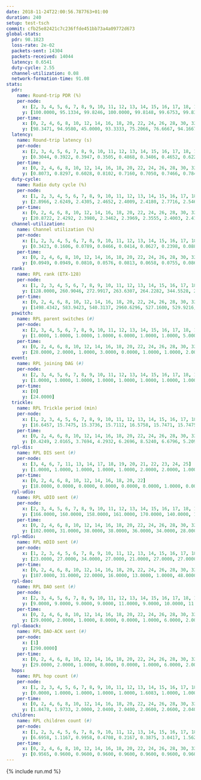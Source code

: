 ```yaml
---
date: 2018-11-24T22:00:56.787763+01:00
duration: 240
setup: test-tsch
commit: cfb25e82421c7c236ffde451bb73a4a09772d673
global-stats:
  pdr: 98.1823
  loss-rate: 2e-02
  packets-sent: 14304
  packets-received: 14044
  latency: 0.6541
  duty-cycle: 2.55
  channel-utilization: 0.08
  network-formation-time: 91.08
stats:
  pdr:
    name: Round-trip PDR (%)
    per-node:
      x: [2, 3, 4, 5, 6, 7, 8, 9, 10, 11, 12, 13, 14, 15, 16, 17, 18, 19, 20, 21, 22, 23, 24, 25]
      y: [100.0000, 95.1334, 99.8246, 100.0000, 99.8148, 99.6753, 99.8302, 99.4992, 100.0000, 99.6759, 99.4764, 98.2400, 96.0818, 94.7723, 99.8233, 96.7690, 98.4375, 99.2138, 98.4823, 94.8276, 95.4622, 98.0216, 98.3526, 95.4474]
    per-time:
      x: [0, 2, 4, 6, 8, 10, 12, 14, 16, 18, 20, 22, 24, 26, 28, 30, 32, 34, 36, 38, 40, 42, 44, 46, 48, 50, 52, 54, 56, 58, 60, 62, 64, 66, 68, 70, 72, 74, 76, 78, 80, 82, 84, 86, 88, 90, 92, 94, 96, 98, 100, 102, 104, 106, 108, 110, 112, 114, 116, 118, 120, 122, 124, 126, 128, 130, 132, 134, 136, 138, 140, 142, 144, 146, 148, 150, 152, 154, 156, 158, 160, 162, 164, 166, 168, 170, 172, 174, 176, 178, 180, 182, 184, 186, 188, 190, 192, 194, 196, 198, 200, 202, 204, 206, 208, 210, 212, 214, 216, 218, 220, 222, 224, 226, 228, 230, 232, 234, 236, 238]
      y: [98.3471, 94.9580, 45.0000, 93.3333, 75.2066, 76.6667, 94.1667, 86.6667, 75.0000, 81.5126, 79.1667, 96.6942, 100.0000, 100.0000, 99.1667, 100.0000, 100.0000, 98.3333, 100.0000, 98.3333, 99.1667, 99.1667, 99.1667, 98.3333, 96.6667, 100.0000, 100.0000, 100.0000, 100.0000, 100.0000, 100.0000, 100.0000, 100.0000, 100.0000, 100.0000, 100.0000, 100.0000, 100.0000, 100.0000, 100.0000, 100.0000, 100.0000, 100.0000, 100.0000, 100.0000, 100.0000, 100.0000, 100.0000, 100.0000, 100.0000, 100.0000, 100.0000, 100.0000, 100.0000, 100.0000, 100.0000, 100.0000, 100.0000, 100.0000, 100.0000, 100.0000, 100.0000, 100.0000, 100.0000, 100.0000, 100.0000, 100.0000, 100.0000, 100.0000, 100.0000, 100.0000, 100.0000, 100.0000, 100.0000, 100.0000, 100.0000, 100.0000, 100.0000, 100.0000, 100.0000, 100.0000, 100.0000, 100.0000, 100.0000, 100.0000, 100.0000, 100.0000, 100.0000, 100.0000, 100.0000, 100.0000, 100.0000, 100.0000, 100.0000, 100.0000, 100.0000, 100.0000, 100.0000, 100.0000, 100.0000, 100.0000, 100.0000, 100.0000, 100.0000, 100.0000, 100.0000, 100.0000, 100.0000, 100.0000, 100.0000, 100.0000, 100.0000, 100.0000, 98.3333, 100.0000, 100.0000, 100.0000, 100.0000, 100.0000, 100.0000]
  latency:
    name: Round-trip latency (s)
    per-node:
      x: [2, 3, 4, 5, 6, 7, 8, 9, 10, 11, 12, 13, 14, 15, 16, 17, 18, 19, 20, 21, 22, 23, 24, 25]
      y: [0.3044, 0.3922, 0.3947, 0.3505, 0.4868, 0.3406, 0.4652, 0.6228, 0.5735, 0.7530, 0.5808, 0.5255, 0.6328, 0.5855, 0.6954, 0.8589, 0.7484, 0.8466, 0.8322, 0.8298, 0.9495, 0.9724, 0.9896, 0.9980]
    per-time:
      x: [0, 2, 4, 6, 8, 10, 12, 14, 16, 18, 20, 22, 24, 26, 28, 30, 32, 34, 36, 38, 40, 42, 44, 46, 48, 50, 52, 54, 56, 58, 60, 62, 64, 66, 68, 70, 72, 74, 76, 78, 80, 82, 84, 86, 88, 90, 92, 94, 96, 98, 100, 102, 104, 106, 108, 110, 112, 114, 116, 118, 120, 122, 124, 126, 128, 130, 132, 134, 136, 138, 140, 142, 144, 146, 148, 150, 152, 154, 156, 158, 160, 162, 164, 166, 168, 170, 172, 174, 176, 178, 180, 182, 184, 186, 188, 190, 192, 194, 196, 198, 200, 202, 204, 206, 208, 210, 212, 214, 216, 218, 220, 222, 224, 226, 228, 230, 232, 234, 236, 238]
      y: [0.8073, 0.8297, 0.6028, 0.8102, 0.7160, 0.7050, 0.7466, 0.7849, 0.6764, 0.7206, 0.7469, 0.8188, 0.6999, 0.6848, 0.6911, 0.6684, 0.7335, 0.7215, 0.7763, 0.7634, 0.7815, 0.8447, 0.7739, 0.8301, 0.8514, 0.6799, 0.7431, 0.6899, 0.7307, 0.7359, 0.7024, 0.7487, 0.7392, 0.7095, 0.7266, 0.7047, 0.7424, 0.7084, 0.6503, 0.6925, 0.6296, 0.6654, 0.6508, 0.6398, 0.6466, 0.6338, 0.6125, 0.5738, 0.6233, 0.5962, 0.6717, 0.5880, 0.6383, 0.6070, 0.6152, 0.6386, 0.6855, 0.6971, 0.6158, 0.6275, 0.6709, 0.6407, 0.6320, 0.6613, 0.6251, 0.6366, 0.6304, 0.6418, 0.6291, 0.6156, 0.6176, 0.6071, 0.6198, 0.5980, 0.6265, 0.5967, 0.6475, 0.6125, 0.6292, 0.6257, 0.6186, 0.5717, 0.6282, 0.5875, 0.6245, 0.6005, 0.5891, 0.5835, 0.5802, 0.6022, 0.6021, 0.6125, 0.6046, 0.5792, 0.6190, 0.6395, 0.5882, 0.5894, 0.6251, 0.5896, 0.5786, 0.6313, 0.6154, 0.5674, 0.6171, 0.5730, 0.5623, 0.6034, 0.6215, 0.5703, 0.5736, 0.5569, 0.5590, 0.6173, 0.5671, 0.5663, 0.6045, 0.6092, 0.6046, 0.6043]
  duty-cycle:
    name: Radio duty cycle (%)
    per-node:
      x: [1, 2, 3, 4, 5, 6, 7, 8, 9, 10, 11, 12, 13, 14, 15, 16, 17, 18, 19, 20, 21, 22, 23, 24, 25]
      y: [2.8966, 2.6249, 2.4305, 2.4652, 2.4009, 2.4180, 2.7716, 2.5465, 2.3645, 2.3370, 2.4293, 2.5476, 2.6538, 2.4562, 2.6221, 2.5709, 2.4722, 2.7104, 2.4878, 2.6015, 2.5891, 2.5139, 2.5921, 2.6829, 2.5886]
    per-time:
      x: [0, 2, 4, 6, 8, 10, 12, 14, 16, 18, 20, 22, 24, 26, 28, 30, 32, 34, 36, 38, 40, 42, 44, 46, 48, 50, 52, 54, 56, 58, 60, 62, 64, 66, 68, 70, 72, 74, 76, 78, 80, 82, 84, 86, 88, 90, 92, 94, 96, 98, 100, 102, 104, 106, 108, 110, 112, 114, 116, 118, 120, 122, 124, 126, 128, 130, 132, 134, 136, 138, 140, 142, 144, 146, 148, 150, 152, 154, 156, 158, 160, 162, 164, 166, 168, 170, 172, 174, 176, 178, 180, 182, 184, 186, 188, 190, 192, 194, 196, 198, 200, 202, 204, 206, 208, 210, 212, 214, 216, 218, 220, 222, 224, 226, 228, 230, 232, 234, 236, 238]
      y: [20.8722, 2.4292, 2.3980, 2.3462, 2.3969, 2.3555, 2.4003, 2.4124, 2.3871, 2.3608, 2.3602, 2.4335, 2.4397, 2.3940, 2.4127, 2.3818, 2.3721, 2.3918, 2.4104, 2.4023, 2.4139, 2.3926, 2.3858, 2.4051, 2.3980, 2.4516, 2.4301, 2.4306, 2.4170, 2.4290, 2.4483, 2.4088, 2.4371, 2.4232, 2.4207, 2.4310, 2.4134, 2.4178, 2.4187, 2.4017, 2.4093, 2.3997, 2.4047, 2.4026, 2.3950, 2.4037, 2.4002, 2.3883, 2.3756, 2.4024, 2.3909, 2.4118, 2.3933, 2.3962, 2.3982, 2.3978, 2.4023, 2.4161, 2.4096, 2.4010, 2.4059, 2.4220, 2.4026, 2.4016, 2.3897, 2.3944, 2.3898, 2.3881, 2.3975, 2.4044, 2.3886, 2.3904, 2.3881, 2.3917, 2.4008, 2.3861, 2.3896, 2.3902, 2.3868, 2.3999, 2.3874, 2.3805, 2.3811, 2.3951, 2.3808, 2.3886, 2.3889, 2.3894, 2.3800, 2.3886, 2.3911, 2.3853, 2.3943, 2.3840, 2.3811, 2.3837, 2.3993, 2.3921, 2.3877, 2.3913, 2.3875, 2.3893, 2.3890, 2.3930, 2.3898, 2.3883, 2.3842, 2.3816, 2.3838, 2.3897, 2.3896, 2.3792, 2.3836, 2.3845, 2.3947, 2.3753, 2.3810, 2.3895, 2.3877, 2.3835]
  channel-utilization:
    name: Channel utilization (%)
    per-node:
      x: [1, 2, 3, 4, 5, 6, 7, 8, 9, 10, 11, 12, 13, 14, 15, 16, 17, 18, 19, 20, 21, 22, 23, 24, 25]
      y: [0.3423, 0.1606, 0.0789, 0.0466, 0.0414, 0.0627, 0.2398, 0.0881, 0.0358, 0.0366, 0.0362, 0.0877, 0.1662, 0.0316, 0.1448, 0.0638, 0.0424, 0.0999, 0.0401, 0.0488, 0.0335, 0.0380, 0.0307, 0.0309, 0.0310]
    per-time:
      x: [0, 2, 4, 6, 8, 10, 12, 14, 16, 18, 20, 22, 24, 26, 28, 30, 32, 34, 36, 38, 40, 42, 44, 46, 48, 50, 52, 54, 56, 58, 60, 62, 64, 66, 68, 70, 72, 74, 76, 78, 80, 82, 84, 86, 88, 90, 92, 94, 96, 98, 100, 102, 104, 106, 108, 110, 112, 114, 116, 118, 120, 122, 124, 126, 128, 130, 132, 134, 136, 138, 140, 142, 144, 146, 148, 150, 152, 154, 156, 158, 160, 162, 164, 166, 168, 170, 172, 174, 176, 178, 180, 182, 184, 186, 188, 190, 192, 194, 196, 198, 200, 202, 204, 206, 208, 210, 212, 214, 216, 218, 220, 222, 224, 226, 228, 230, 232, 234, 236, 238]
      y: [0.0949, 0.0949, 0.0810, 0.0576, 0.0813, 0.0658, 0.0755, 0.0867, 0.0784, 0.0663, 0.0657, 0.0891, 0.0996, 0.0791, 0.0915, 0.0758, 0.0751, 0.0856, 0.0902, 0.0885, 0.0949, 0.0868, 0.0831, 0.0939, 0.0876, 0.1180, 0.0976, 0.0927, 0.0916, 0.0967, 0.1006, 0.0894, 0.0962, 0.0946, 0.0922, 0.0968, 0.0888, 0.0916, 0.0925, 0.0858, 0.0860, 0.0832, 0.0848, 0.0839, 0.0792, 0.0826, 0.0840, 0.0771, 0.0738, 0.0842, 0.0765, 0.0858, 0.0774, 0.0797, 0.0789, 0.0811, 0.0839, 0.0894, 0.0857, 0.0817, 0.0839, 0.0905, 0.0836, 0.0846, 0.0796, 0.0821, 0.0815, 0.0785, 0.0822, 0.0846, 0.0785, 0.0800, 0.0790, 0.0811, 0.0849, 0.0797, 0.0788, 0.0803, 0.0793, 0.0832, 0.0772, 0.0767, 0.0767, 0.0818, 0.0756, 0.0774, 0.0781, 0.0765, 0.0752, 0.0775, 0.0803, 0.0770, 0.0808, 0.0771, 0.0739, 0.0766, 0.0814, 0.0797, 0.0766, 0.0814, 0.0788, 0.0789, 0.0786, 0.0796, 0.0784, 0.0776, 0.0760, 0.0756, 0.0777, 0.0806, 0.0790, 0.0749, 0.0756, 0.0776, 0.0817, 0.0725, 0.0755, 0.0794, 0.0786, 0.0767]
  rank:
    name: RPL rank (ETX-128)
    per-node:
      x: [1, 2, 3, 4, 5, 6, 7, 8, 9, 10, 11, 12, 13, 14, 15, 16, 17, 18, 19, 20, 21, 22, 23, 24, 25]
      y: [128.0000, 260.9046, 272.9917, 263.6307, 264.2282, 344.5528, 273.0083, 322.6846, 457.9265, 405.6449, 431.5927, 380.5709, 942.5944, 1025.9839, 440.1388, 502.0772, 487.0685, 559.1089, 586.5622, 579.5714, 619.7918, 620.5615, 963.7692, 1229.1285, 712.6543]
    per-time:
      x: [0, 2, 4, 6, 8, 10, 12, 14, 16, 18, 20, 22, 24, 26, 28, 30, 32, 34, 36, 38, 40, 42, 44, 46, 48, 50, 52, 54, 56, 58, 60, 62, 64, 66, 68, 70, 72, 74, 76, 78, 80, 82, 84, 86, 88, 90, 92, 94, 96, 98, 100, 102, 104, 106, 108, 110, 112, 114, 116, 118, 120, 122, 124, 126, 128, 130, 132, 134, 136, 138, 140, 142, 144, 146, 148, 150, 152, 154, 156, 158, 160, 162, 164, 166, 168, 170, 172, 174, 176, 178, 180, 182, 184, 186, 188, 190, 192, 194, 196, 198, 200, 202, 204, 206, 208, 210, 212, 214, 216, 218, 220, 222, 224, 226, 228, 230, 232, 234, 236, 238]
      y: [1498.4342, 583.9423, 540.3137, 2960.6296, 527.1600, 529.9216, 3014.4423, 497.3846, 481.5400, 478.8600, 1701.0566, 1705.1698, 493.6545, 461.0400, 482.1176, 459.7000, 465.2000, 465.0769, 468.9608, 472.0392, 501.4630, 490.4038, 494.2549, 500.1132, 498.0600, 517.4333, 499.2941, 490.5400, 492.2400, 490.0000, 497.1538, 487.9200, 486.0714, 460.2400, 457.0000, 462.7308, 460.5400, 461.3333, 450.1887, 443.6000, 440.3137, 433.4400, 436.7059, 437.7255, 428.4600, 428.0400, 429.1000, 430.6200, 436.8431, 433.4902, 430.2000, 431.7800, 430.4600, 428.9200, 430.6200, 431.1600, 433.9800, 435.3600, 438.2200, 442.3462, 438.2745, 438.9216, 437.9400, 438.0385, 434.4200, 436.0577, 436.6400, 436.8800, 435.8400, 485.3200, 471.7400, 461.3000, 460.2400, 461.9608, 453.2407, 443.7800, 437.4800, 433.8400, 430.0600, 427.9000, 426.3600, 429.3400, 427.7600, 425.0962, 427.8000, 430.5098, 422.5000, 418.3400, 417.6200, 415.9800, 416.0600, 416.6800, 414.0196, 412.2800, 413.4800, 414.6000, 417.0600, 416.9800, 414.1569, 413.5192, 414.9020, 412.8824, 406.9200, 410.8431, 407.7600, 411.3200, 408.3400, 407.9600, 412.7059, 408.2200, 405.1569, 406.8200, 412.4000, 423.9412, 434.9800, 424.7600, 424.9000, 423.4118, 423.5098, 425.4808]
  pswitch:
    name: RPL parent switches (#)
    per-node:
      x: [2, 3, 4, 5, 6, 7, 8, 9, 10, 11, 12, 13, 14, 15, 16, 17, 18, 19, 20, 21, 22, 23, 24, 25]
      y: [1.0000, 1.0000, 1.0000, 1.0000, 6.0000, 1.0000, 1.0000, 5.0000, 5.0000, 8.0000, 7.0000, 7.0000, 8.0000, 5.0000, 6.0000, 8.0000, 8.0000, 9.0000, 5.0000, 5.0000, 4.0000, 7.0000, 9.0000, 4.0000]
    per-time:
      x: [0, 2, 4, 6, 8, 10, 12, 14, 16, 18, 20, 22, 24, 26, 28, 30, 32, 34, 36, 38, 40, 42, 44, 46, 48, 50, 52, 54, 56, 58, 60, 62, 64, 66, 68, 70, 72, 74, 76, 78, 80, 82, 84, 86, 88, 90, 92, 94, 96, 98, 100, 102, 104, 106, 108, 110, 112, 114, 116, 118, 120, 122, 124, 126, 128, 130, 132, 134, 136, 138, 140, 142, 144, 146, 148, 150, 152, 154, 156, 158, 160, 162, 164, 166, 168, 170, 172, 174, 176, 178, 180, 182, 184, 186, 188, 190, 192, 194, 196, 198, 200, 202, 204, 206, 208, 210, 212, 214, 216, 218, 220, 222, 224, 226, 228, 230, 232, 234, 236, 238]
      y: [28.0000, 2.0000, 1.0000, 3.0000, 0.0000, 1.0000, 1.0000, 2.0000, 0.0000, 0.0000, 2.0000, 2.0000, 5.0000, 0.0000, 1.0000, 0.0000, 0.0000, 2.0000, 1.0000, 1.0000, 4.0000, 2.0000, 1.0000, 3.0000, 0.0000, 10.0000, 1.0000, 0.0000, 0.0000, 0.0000, 2.0000, 0.0000, 6.0000, 0.0000, 0.0000, 2.0000, 0.0000, 1.0000, 3.0000, 0.0000, 1.0000, 0.0000, 1.0000, 1.0000, 0.0000, 0.0000, 0.0000, 0.0000, 1.0000, 1.0000, 0.0000, 0.0000, 0.0000, 0.0000, 0.0000, 0.0000, 0.0000, 0.0000, 0.0000, 2.0000, 1.0000, 1.0000, 0.0000, 2.0000, 0.0000, 2.0000, 0.0000, 0.0000, 0.0000, 0.0000, 0.0000, 0.0000, 0.0000, 1.0000, 4.0000, 0.0000, 0.0000, 0.0000, 0.0000, 0.0000, 0.0000, 0.0000, 0.0000, 2.0000, 0.0000, 1.0000, 0.0000, 0.0000, 0.0000, 0.0000, 0.0000, 0.0000, 1.0000, 0.0000, 0.0000, 0.0000, 0.0000, 0.0000, 1.0000, 2.0000, 1.0000, 1.0000, 0.0000, 1.0000, 0.0000, 0.0000, 0.0000, 0.0000, 1.0000, 0.0000, 1.0000, 0.0000, 0.0000, 1.0000, 0.0000, 0.0000, 0.0000, 1.0000, 1.0000, 2.0000]
  event:
    name: RPL joining DAG (#)
    per-node:
      x: [2, 3, 4, 5, 6, 7, 8, 9, 10, 11, 12, 13, 14, 15, 16, 17, 18, 19, 20, 21, 22, 23, 24, 25]
      y: [1.0000, 1.0000, 1.0000, 1.0000, 1.0000, 1.0000, 1.0000, 1.0000, 1.0000, 1.0000, 1.0000, 1.0000, 1.0000, 1.0000, 1.0000, 1.0000, 1.0000, 1.0000, 1.0000, 1.0000, 1.0000, 1.0000, 1.0000, 1.0000]
    per-time:
      x: [0]
      y: [24.0000]
  trickle:
    name: RPL Trickle period (min)
    per-node:
      x: [1, 2, 3, 4, 5, 6, 7, 8, 9, 10, 11, 12, 13, 14, 15, 16, 17, 18, 19, 20, 21, 22, 23, 24, 25]
      y: [16.6457, 15.7475, 15.3736, 15.7112, 16.5758, 15.7471, 15.7475, 15.3736, 15.3455, 15.3734, 15.2394, 15.7895, 15.0858, 15.3090, 15.3316, 15.3370, 15.3884, 15.3528, 15.2605, 15.6526, 16.5409, 16.5368, 16.5283, 15.9621, 16.5663]
    per-time:
      x: [0, 2, 4, 6, 8, 10, 12, 14, 16, 18, 20, 22, 24, 26, 28, 30, 32, 34, 36, 38, 40, 42, 44, 46, 48, 50, 52, 54, 56, 58, 60, 62, 64, 66, 68, 70, 72, 74, 76, 78, 80, 82, 84, 86, 88, 90, 92, 94, 96, 98, 100, 102, 104, 106, 108, 110, 112, 114, 116, 118, 120, 122, 124, 126, 128, 130, 132, 134, 136, 138, 140, 142, 144, 146, 148, 150, 152, 154, 156, 158, 160, 162, 164, 166, 168, 170, 172, 174, 176, 178, 180, 182, 184, 186, 188, 190, 192, 194, 196, 198, 200, 202, 204, 206, 208, 210, 212, 214, 216, 218, 220, 222, 224, 226, 228, 230, 232, 234, 236, 238]
      y: [0.4249, 2.0165, 3.7694, 4.2932, 6.2696, 8.5240, 6.6796, 5.2093, 6.9905, 10.8353, 11.5409, 5.2449, 6.2557, 7.9954, 7.9671, 9.6119, 11.1848, 11.0907, 11.3082, 14.2209, 17.4763, 17.4763, 17.4763, 17.4763, 17.4763, 17.4763, 17.4763, 17.4763, 17.4763, 17.4763, 17.4763, 17.4763, 17.4763, 17.4763, 17.4763, 17.4763, 17.4763, 17.4763, 17.4763, 17.4763, 17.4763, 17.4763, 17.4763, 17.4763, 17.4763, 17.4763, 17.4763, 17.4763, 17.4763, 17.4763, 17.4763, 17.4763, 17.4763, 17.4763, 17.4763, 17.4763, 17.4763, 17.4763, 17.4763, 17.4763, 17.4763, 17.4763, 17.4763, 17.4763, 17.4763, 17.4763, 17.4763, 17.4763, 17.4763, 17.4763, 17.4763, 17.4763, 17.4763, 17.4763, 17.4763, 17.4763, 17.4763, 17.4763, 17.4763, 17.4763, 17.4763, 17.4763, 17.4763, 17.4763, 17.4763, 17.4763, 17.4763, 17.4763, 17.4763, 17.4763, 17.4763, 17.4763, 17.4763, 17.4763, 17.4763, 17.4763, 17.4763, 17.4763, 17.4763, 17.4763, 17.4763, 17.4763, 17.4763, 17.4763, 17.4763, 17.4763, 17.4763, 17.4763, 17.4763, 17.4763, 17.4763, 17.4763, 17.4763, 17.4763, 17.4763, 17.4763, 17.4763, 17.4763, 17.4763, 17.4763]
  rpl-dis:
    name: RPL DIS sent (#)
    per-node:
      x: [3, 4, 6, 7, 11, 13, 14, 17, 18, 19, 20, 21, 22, 23, 24, 25]
      y: [1.0000, 1.0000, 1.0000, 1.0000, 1.0000, 2.0000, 2.0000, 1.0000, 1.0000, 1.0000, 1.0000, 2.0000, 1.0000, 2.0000, 1.0000, 1.0000]
    per-time:
      x: [0, 2, 4, 6, 8, 10, 12, 14, 16, 18, 20, 22]
      y: [18.0000, 0.0000, 0.0000, 0.0000, 0.0000, 0.0000, 1.0000, 0.0000, 0.0000, 0.0000, 0.0000, 1.0000]
  rpl-udio:
    name: RPL uDIO sent (#)
    per-node:
      x: [2, 3, 4, 5, 6, 7, 8, 9, 10, 11, 12, 13, 14, 15, 16, 17, 18, 19, 20, 21, 22, 23, 24, 25]
      y: [166.0000, 160.0000, 158.0000, 161.0000, 170.0000, 140.0000, 163.0000, 161.0000, 167.0000, 160.0000, 164.0000, 164.0000, 163.0000, 152.0000, 162.0000, 162.0000, 147.0000, 168.0000, 178.0000, 173.0000, 163.0000, 172.0000, 175.0000, 171.0000]
    per-time:
      x: [0, 2, 4, 6, 8, 10, 12, 14, 16, 18, 20, 22, 24, 26, 28, 30, 32, 34, 36, 38, 40, 42, 44, 46, 48, 50, 52, 54, 56, 58, 60, 62, 64, 66, 68, 70, 72, 74, 76, 78, 80, 82, 84, 86, 88, 90, 92, 94, 96, 98, 100, 102, 104, 106, 108, 110, 112, 114, 116, 118, 120, 122, 124, 126, 128, 130, 132, 134, 136, 138, 140, 142, 144, 146, 148, 150, 152, 154, 156, 158, 160, 162, 164, 166, 168, 170, 172, 174, 176, 178, 180, 182, 184, 186, 188, 190, 192, 194, 196, 198, 200, 202, 204, 206, 208, 210, 212, 214, 216, 218, 220, 222, 224, 226, 228, 230, 232, 234, 236, 238, 240]
      y: [102.0000, 31.0000, 38.0000, 38.0000, 36.0000, 34.0000, 28.0000, 34.0000, 33.0000, 35.0000, 32.0000, 34.0000, 36.0000, 35.0000, 34.0000, 31.0000, 30.0000, 33.0000, 34.0000, 35.0000, 40.0000, 28.0000, 32.0000, 35.0000, 31.0000, 43.0000, 31.0000, 31.0000, 31.0000, 28.0000, 36.0000, 29.0000, 30.0000, 31.0000, 34.0000, 32.0000, 29.0000, 34.0000, 33.0000, 32.0000, 29.0000, 30.0000, 30.0000, 30.0000, 34.0000, 33.0000, 29.0000, 31.0000, 30.0000, 31.0000, 27.0000, 31.0000, 32.0000, 30.0000, 33.0000, 31.0000, 31.0000, 27.0000, 29.0000, 30.0000, 37.0000, 33.0000, 31.0000, 32.0000, 29.0000, 29.0000, 30.0000, 34.0000, 34.0000, 35.0000, 32.0000, 27.0000, 30.0000, 35.0000, 30.0000, 29.0000, 33.0000, 31.0000, 34.0000, 29.0000, 33.0000, 29.0000, 31.0000, 35.0000, 31.0000, 30.0000, 36.0000, 31.0000, 28.0000, 32.0000, 31.0000, 34.0000, 34.0000, 31.0000, 33.0000, 30.0000, 28.0000, 33.0000, 31.0000, 33.0000, 34.0000, 29.0000, 33.0000, 29.0000, 31.0000, 34.0000, 34.0000, 35.0000, 31.0000, 37.0000, 37.0000, 29.0000, 29.0000, 42.0000, 29.0000, 36.0000, 26.0000, 33.0000, 30.0000, 33.0000, 0.0000]
  rpl-mdio:
    name: RPL mDIO sent (#)
    per-node:
      x: [1, 2, 3, 4, 5, 6, 7, 8, 9, 10, 11, 12, 13, 14, 15, 16, 17, 18, 19, 20, 21, 22, 23, 24, 25]
      y: [23.0000, 27.0000, 34.0000, 27.0000, 21.0000, 27.0000, 27.0000, 33.0000, 33.0000, 33.0000, 33.0000, 27.0000, 33.0000, 33.0000, 35.0000, 34.0000, 35.0000, 33.0000, 33.0000, 27.0000, 21.0000, 20.0000, 20.0000, 26.0000, 20.0000]
    per-time:
      x: [0, 2, 4, 6, 8, 10, 12, 14, 16, 18, 20, 22, 24, 26, 28, 30, 32, 34, 36, 38, 40, 42, 44, 46, 48, 50, 52, 54, 56, 58, 60, 62, 64, 66, 68, 70, 72, 74, 76, 78, 80, 82, 84, 86, 88, 90, 92, 94, 96, 98, 100, 102, 104, 106, 108, 110, 112, 114, 116, 118, 120, 122, 124, 126, 128, 130, 132, 134, 136, 138, 140, 142, 144, 146, 148, 150, 152, 154, 156, 158, 160, 162, 164, 166, 168, 170, 172, 174, 176, 178, 180, 182, 184, 186, 188, 190, 192, 194, 196, 198, 200, 202, 204, 206, 208, 210, 212, 214, 216, 218, 220, 222, 224, 226, 228, 230, 232, 234, 236, 238]
      y: [107.0000, 31.0000, 22.0000, 16.0000, 13.0000, 1.0000, 48.0000, 22.0000, 15.0000, 6.0000, 6.0000, 73.0000, 25.0000, 12.0000, 10.0000, 11.0000, 0.0000, 4.0000, 10.0000, 6.0000, 1.0000, 0.0000, 3.0000, 2.0000, 1.0000, 7.0000, 4.0000, 7.0000, 1.0000, 0.0000, 1.0000, 0.0000, 1.0000, 6.0000, 7.0000, 6.0000, 2.0000, 2.0000, 0.0000, 0.0000, 1.0000, 4.0000, 4.0000, 5.0000, 4.0000, 6.0000, 1.0000, 0.0000, 0.0000, 0.0000, 5.0000, 11.0000, 2.0000, 2.0000, 5.0000, 0.0000, 0.0000, 1.0000, 2.0000, 5.0000, 9.0000, 3.0000, 4.0000, 0.0000, 1.0000, 1.0000, 1.0000, 1.0000, 8.0000, 7.0000, 5.0000, 2.0000, 0.0000, 0.0000, 1.0000, 1.0000, 4.0000, 3.0000, 3.0000, 8.0000, 4.0000, 1.0000, 0.0000, 2.0000, 2.0000, 5.0000, 1.0000, 10.0000, 1.0000, 4.0000, 0.0000, 0.0000, 1.0000, 1.0000, 6.0000, 3.0000, 7.0000, 5.0000, 2.0000, 0.0000, 1.0000, 4.0000, 1.0000, 3.0000, 5.0000, 5.0000, 5.0000, 1.0000, 0.0000, 0.0000, 4.0000, 2.0000, 7.0000, 2.0000, 5.0000, 5.0000, 0.0000, 0.0000, 0.0000, 1.0000]
  rpl-dao:
    name: RPL DAO sent (#)
    per-node:
      x: [2, 3, 4, 5, 6, 7, 8, 9, 10, 11, 12, 13, 14, 15, 16, 17, 18, 19, 20, 21, 22, 23, 24, 25]
      y: [9.0000, 9.0000, 9.0000, 9.0000, 11.0000, 9.0000, 10.0000, 11.0000, 10.0000, 14.0000, 14.0000, 21.0000, 18.0000, 11.0000, 12.0000, 13.0000, 13.0000, 15.0000, 12.0000, 13.0000, 10.0000, 14.0000, 19.0000, 11.0000]
    per-time:
      x: [0, 2, 4, 6, 8, 10, 12, 14, 16, 18, 20, 22, 24, 26, 28, 30, 32, 34, 36, 38, 40, 42, 44, 46, 48, 50, 52, 54, 56, 58, 60, 62, 64, 66, 68, 70, 72, 74, 76, 78, 80, 82, 84, 86, 88, 90, 92, 94, 96, 98, 100, 102, 104, 106, 108, 110, 112, 114, 116, 118, 120, 122, 124, 126, 128, 130, 132, 134, 136, 138, 140, 142, 144, 146, 148, 150, 152, 154, 156, 158, 160, 162, 164, 166, 168, 170, 172, 174, 176, 178, 180, 182, 184, 186, 188, 190, 192, 194, 196, 198, 200, 202, 204, 206, 208, 210, 212, 214, 216, 218, 220, 222, 224, 226, 228, 230, 232, 234, 236, 238]
      y: [29.0000, 2.0000, 1.0000, 8.0000, 0.0000, 1.0000, 6.0000, 2.0000, 0.0000, 0.0000, 9.0000, 3.0000, 5.0000, 0.0000, 15.0000, 0.0000, 2.0000, 2.0000, 1.0000, 1.0000, 4.0000, 2.0000, 3.0000, 4.0000, 0.0000, 15.0000, 2.0000, 0.0000, 6.0000, 0.0000, 2.0000, 0.0000, 6.0000, 0.0000, 0.0000, 3.0000, 0.0000, 1.0000, 3.0000, 3.0000, 5.0000, 0.0000, 5.0000, 3.0000, 0.0000, 0.0000, 2.0000, 1.0000, 1.0000, 2.0000, 0.0000, 1.0000, 3.0000, 1.0000, 4.0000, 2.0000, 1.0000, 6.0000, 1.0000, 2.0000, 1.0000, 2.0000, 1.0000, 3.0000, 0.0000, 2.0000, 2.0000, 1.0000, 3.0000, 2.0000, 1.0000, 6.0000, 1.0000, 2.0000, 5.0000, 2.0000, 0.0000, 1.0000, 1.0000, 1.0000, 0.0000, 1.0000, 2.0000, 3.0000, 1.0000, 5.0000, 3.0000, 0.0000, 5.0000, 1.0000, 1.0000, 1.0000, 2.0000, 0.0000, 0.0000, 1.0000, 1.0000, 4.0000, 2.0000, 4.0000, 7.0000, 1.0000, 1.0000, 2.0000, 2.0000, 1.0000, 1.0000, 0.0000, 1.0000, 2.0000, 1.0000, 4.0000, 0.0000, 6.0000, 4.0000, 2.0000, 1.0000, 2.0000, 3.0000, 1.0000]
  rpl-daoack:
    name: RPL DAO-ACK sent (#)
    per-node:
      x: [1]
      y: [290.0000]
    per-time:
      x: [0, 2, 4, 6, 8, 10, 12, 14, 16, 18, 20, 22, 24, 26, 28, 30, 32, 34, 36, 38, 40, 42, 44, 46, 48, 50, 52, 54, 56, 58, 60, 62, 64, 66, 68, 70, 72, 74, 76, 78, 80, 82, 84, 86, 88, 90, 92, 94, 96, 98, 100, 102, 104, 106, 108, 110, 112, 114, 116, 118, 120, 122, 124, 126, 128, 130, 132, 134, 136, 138, 140, 142, 144, 146, 148, 150, 152, 154, 156, 158, 160, 162, 164, 166, 168, 170, 172, 174, 176, 178, 180, 182, 184, 186, 188, 190, 192, 194, 196, 198, 200, 202, 204, 206, 208, 210, 212, 214, 216, 218, 220, 222, 224, 226, 228, 230, 232, 234, 236, 238]
      y: [29.0000, 2.0000, 1.0000, 8.0000, 0.0000, 1.0000, 6.0000, 2.0000, 0.0000, 0.0000, 9.0000, 3.0000, 5.0000, 0.0000, 14.0000, 0.0000, 2.0000, 2.0000, 1.0000, 0.0000, 5.0000, 2.0000, 3.0000, 4.0000, 0.0000, 11.0000, 2.0000, 0.0000, 6.0000, 0.0000, 2.0000, 0.0000, 6.0000, 0.0000, 0.0000, 3.0000, 0.0000, 1.0000, 3.0000, 3.0000, 5.0000, 0.0000, 5.0000, 3.0000, 0.0000, 0.0000, 2.0000, 1.0000, 1.0000, 2.0000, 0.0000, 1.0000, 3.0000, 1.0000, 4.0000, 2.0000, 1.0000, 6.0000, 1.0000, 2.0000, 1.0000, 2.0000, 1.0000, 3.0000, 0.0000, 2.0000, 2.0000, 1.0000, 3.0000, 1.0000, 1.0000, 6.0000, 1.0000, 2.0000, 5.0000, 2.0000, 0.0000, 1.0000, 1.0000, 1.0000, 0.0000, 1.0000, 2.0000, 3.0000, 1.0000, 4.0000, 4.0000, 0.0000, 5.0000, 1.0000, 1.0000, 1.0000, 2.0000, 0.0000, 0.0000, 1.0000, 1.0000, 4.0000, 2.0000, 4.0000, 7.0000, 1.0000, 1.0000, 2.0000, 2.0000, 1.0000, 1.0000, 0.0000, 1.0000, 1.0000, 1.0000, 4.0000, 0.0000, 6.0000, 4.0000, 2.0000, 1.0000, 2.0000, 3.0000, 1.0000]
  hops:
    name: RPL hop count (#)
    per-node:
      x: [1, 2, 3, 4, 5, 6, 7, 8, 9, 10, 11, 12, 13, 14, 15, 16, 17, 18, 19, 20, 21, 22, 23, 24, 25]
      y: [0.0000, 1.0000, 1.0000, 1.0000, 1.0000, 1.6083, 1.0000, 1.0000, 2.0417, 1.9083, 2.0000, 1.7958, 2.0000, 2.2167, 2.0792, 2.5583, 2.4250, 3.1208, 3.1333, 3.1213, 3.3250, 3.2875, 4.1213, 4.2008, 4.1423]
    per-time:
      x: [0, 2, 4, 6, 8, 10, 12, 14, 16, 18, 20, 22, 24, 26, 28, 30, 32, 34, 36, 38, 40, 42, 44, 46, 48, 50, 52, 54, 56, 58, 60, 62, 64, 66, 68, 70, 72, 74, 76, 78, 80, 82, 84, 86, 88, 90, 92, 94, 96, 98, 100, 102, 104, 106, 108, 110, 112, 114, 116, 118, 120, 122, 124, 126, 128, 130, 132, 134, 136, 138, 140, 142, 144, 146, 148, 150, 152, 154, 156, 158, 160, 162, 164, 166, 168, 170, 172, 174, 176, 178, 180, 182, 184, 186, 188, 190, 192, 194, 196, 198, 200, 202, 204, 206, 208, 210, 212, 214, 216, 218, 220, 222, 224, 226, 228, 230, 232, 234, 236, 238]
      y: [1.8478, 1.9733, 2.0000, 2.0400, 2.0400, 2.0600, 2.0600, 2.0400, 2.0400, 2.0400, 2.0400, 2.0800, 2.0800, 2.0800, 2.0800, 2.0800, 2.0800, 2.0800, 2.2600, 2.2800, 2.1800, 2.0800, 2.0800, 2.2400, 2.4000, 2.5200, 2.6600, 2.6000, 2.6000, 2.6000, 2.6200, 2.6400, 2.6400, 2.6000, 2.6000, 2.5800, 2.5600, 2.5600, 2.3400, 2.3200, 2.3200, 2.2800, 2.2400, 2.2400, 2.2400, 2.2400, 2.2400, 2.2400, 2.2400, 2.2400, 2.2400, 2.2400, 2.2400, 2.2400, 2.2400, 2.2400, 2.2400, 2.2400, 2.2400, 2.2200, 2.2000, 2.2000, 2.2000, 2.1800, 2.2000, 2.2000, 2.2000, 2.2000, 2.2000, 2.2000, 2.2000, 2.2000, 2.2000, 2.2000, 2.1800, 2.2000, 2.2000, 2.2000, 2.2000, 2.2000, 2.2000, 2.2000, 2.2000, 2.2000, 2.2000, 2.2000, 2.1600, 2.1600, 2.1600, 2.1600, 2.1600, 2.1600, 2.1400, 2.1200, 2.1200, 2.1200, 2.1200, 2.1200, 2.1000, 2.0800, 2.0800, 2.0800, 2.0800, 2.0800, 2.0800, 2.0800, 2.0800, 2.0800, 2.0800, 2.0800, 2.0800, 2.0800, 2.0800, 2.0800, 2.0800, 2.0800, 2.0800, 2.0800, 2.0800, 2.1200]
  children:
    name: RPL children count (#)
    per-node:
      x: [1, 2, 3, 4, 5, 6, 7, 8, 9, 10, 11, 12, 13, 14, 15, 16, 17, 18, 19, 20, 21, 22, 23, 24, 25]
      y: [6.6958, 1.1167, 0.9958, 0.4708, 0.2167, 0.3875, 3.0417, 1.5625, 0.0875, 0.0917, 0.0083, 0.8250, 1.7750, 0.0250, 2.7375, 0.6167, 0.1375, 2.2792, 0.1875, 0.4644, 0.0458, 0.1875, 0.0293, 0.0000, 0.0000]
    per-time:
      x: [0, 2, 4, 6, 8, 10, 12, 14, 16, 18, 20, 22, 24, 26, 28, 30, 32, 34, 36, 38, 40, 42, 44, 46, 48, 50, 52, 54, 56, 58, 60, 62, 64, 66, 68, 70, 72, 74, 76, 78, 80, 82, 84, 86, 88, 90, 92, 94, 96, 98, 100, 102, 104, 106, 108, 110, 112, 114, 116, 118, 120, 122, 124, 126, 128, 130, 132, 134, 136, 138, 140, 142, 144, 146, 148, 150, 152, 154, 156, 158, 160, 162, 164, 166, 168, 170, 172, 174, 176, 178, 180, 182, 184, 186, 188, 190, 192, 194, 196, 198, 200, 202, 204, 206, 208, 210, 212, 214, 216, 218, 220, 222, 224, 226, 228, 230, 232, 234, 236, 238]
      y: [0.9565, 0.9600, 0.9600, 0.9600, 0.9600, 0.9600, 0.9600, 0.9600, 0.9600, 0.9600, 0.9600, 0.9600, 0.9600, 0.9600, 0.9600, 0.9600, 0.9600, 0.9600, 0.9600, 0.9600, 0.9600, 0.9600, 0.9600, 0.9600, 0.9600, 0.9600, 0.9600, 0.9600, 0.9600, 0.9600, 0.9600, 0.9600, 0.9600, 0.9600, 0.9600, 0.9600, 0.9600, 0.9600, 0.9600, 0.9600, 0.9600, 0.9600, 0.9600, 0.9600, 0.9600, 0.9600, 0.9600, 0.9600, 0.9600, 0.9600, 0.9600, 0.9600, 0.9600, 0.9600, 0.9600, 0.9600, 0.9600, 0.9600, 0.9600, 0.9600, 0.9600, 0.9600, 0.9600, 0.9600, 0.9600, 0.9600, 0.9600, 0.9600, 0.9600, 0.9600, 0.9600, 0.9600, 0.9600, 0.9600, 0.9600, 0.9600, 0.9600, 0.9600, 0.9600, 0.9600, 0.9600, 0.9600, 0.9600, 0.9600, 0.9600, 0.9600, 0.9600, 0.9600, 0.9600, 0.9600, 0.9600, 0.9600, 0.9600, 0.9600, 0.9600, 0.9600, 0.9600, 0.9600, 0.9600, 0.9600, 0.9600, 0.9600, 0.9600, 0.9600, 0.9600, 0.9600, 0.9600, 0.9600, 0.9600, 0.9600, 0.9600, 0.9600, 0.9600, 0.9600, 0.9600, 0.9600, 0.9600, 0.9600, 0.9600, 0.9600]
---
```


{% include run.md %}

